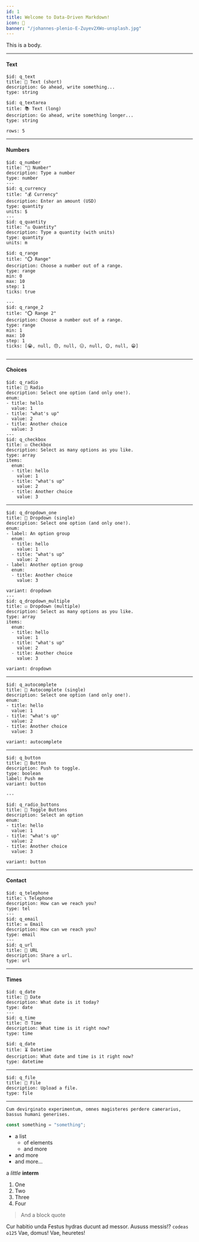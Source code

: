```yaml
---
id: 1
title: Welcome to Data-Driven Markdown!
icon: 👋
banner: "/johannes-plenio-E-Zuyev2XWo-unsplash.jpg"
---
```


This is a body.

---

#### Text

```question
$id: q_text
title: 📕 Text (short)
description: Go ahead, write something...
type: string
```  

```question
$id: q_textarea
title: 📚 Text (long)
description: Go ahead, write something longer...
type: string

rows: 5
```  

---

#### Numbers

```question
$id: q_number
title: "💯 Number"
description: Type a number
type: number
---
$id: q_currency
title: "💰️ Currency"
description: Enter an amount (USD)
type: quantity
units: $
---
$id: q_quantity
title: "⚖️ Quantity"
description: Type a quantity (with units)
type: quantity
units: m

```


```question
$id: q_range
title: "⭕️ Range"
description: Choose a number out of a range.
type: range
min: 0
max: 10
step: 1
ticks: true

---
$id: q_range_2
title: "⭕️ Range 2"
description: Choose a number out of a range.
type: range
min: 1
max: 10
step: 1
ticks: [😭, null, 😞, null, 😑, null, 😊, null, 😁]


```



---

#### Choices

```question
$id: q_radio
title: 🔘 Radio
description: Select one option (and only one!).
enum: 
- title: hello
  value: 1
- title: "what's up"
  value: 2
- title: Another choice
  value: 3
---
$id: q_checkbox
title: ☑️ Checkbox
description: Select as many options as you like.
type: array
items:
  enum: 
  - title: hello
    value: 1
  - title: "what's up"
    value: 2
  - title: Another choice
    value: 3

```  

---

```question
$id: q_dropdown_one
title: 🔘 Dropdown (single)
description: Select one option (and only one!).
enum: 
- label: An option group
  enum: 
  - title: hello
    value: 1
  - title: "what's up"
    value: 2
- label: Another option group
  enum:    
  - title: Another choice
    value: 3

variant: dropdown  
---
$id: q_dropdown_multiple
title: ☑️ Dropdown (multiple)
description: Select as many options as you like.
type: array
items:
  enum: 
  - title: hello
    value: 1
  - title: "what's up"
    value: 2
  - title: Another choice
    value: 3

variant: dropdown

```  

---

```question
$id: q_autocomplete
title: 🔘 Autocomplete (single)
description: Select one option (and only one!).
enum: 
- title: hello
  value: 1
- title: "what's up"
  value: 2
- title: Another choice
  value: 3

variant: autocomplete  
```  


---

```question
$id: q_button
title: 🔲 Button
description: Push to toggle.
type: boolean
label: Push me 
variant: button

---

$id: q_radio_buttons
title: 🔘 Toggle Buttons
description: Select an option
enum: 
- title: hello
  value: 1
- title: "what's up"
  value: 2
- title: Another choice
  value: 3

variant: button

```  
---

#### Contact

```question
$id: q_telephone
title: 📞 Telephone
description: How can we reach you?
type: tel
---
$id: q_email
title: ✉️ Email
description: How can we reach you?
type: email
---
$id: q_url
title: 🔗 URL
description: Share a url.
type: url
```  

---

#### Times


```question
$id: q_date
title: 📆 Date
description: What date is it today?
type: date
---
$id: q_time
title: ⏰ Time
description: What time is it right now?
type: time
```  


```question
$id: q_date
title: ⏳ Datetime
description: What date and time is it right now?
type: datetime

```  

---

```question
$id: q_file
title: 📁 File
description: Upload a file.
type: file
```  

---


```callout 📈
Cum devirginato experimentum, omnes magisteres perdere camerarius, bassus humani generises.
```


```js
const something = "something";
```


- a list
  - of elements
  - and more
- and more
- and more...

a *little* **interm**

1. One
2. Two
  1. Three
  2. Four
  
> And a block quote

Cur habitio unda Festus hydras ducunt ad messor. Aususs messis!? `codeas o125` Vae, domus! Vae, heuretes!
